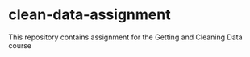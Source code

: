 # clean-data-assignment
This repository contains assignment for the Getting and Cleaning Data course
